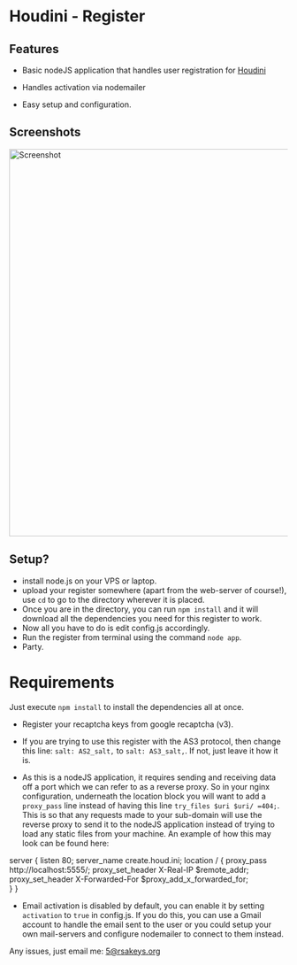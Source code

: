 # Houdini - Register

## Features

 - Basic nodeJS application that handles user registration for [Houdini](https:/github.com/Solero/Houdini)

 - Handles activation via nodemailer

 - Easy setup and configuration.


## Screenshots

<img alt="Screenshot" width="700px" src="https://i.imgur.com/TgRzwdZ.png">

## Setup?

 - install node.js on your VPS or laptop.
 - upload your register somewhere (apart from the web-server of course!), use `cd` to go to the directory wherever it is placed. 
 - Once you are in the directory, you can run `npm install` and it will download all the dependencies you need for this register to work. 
 - Now all you have to do is edit config.js accordingly.
 - Run the register from terminal using the command `node app`. 
 - Party.

 # Requirements

Just execute `npm install` to install the dependencies all at once.

- Register your recaptcha keys from google recaptcha (v3). 

- If you are trying to use this register with the AS3 protocol, then change this line: `salt: AS2_salt,` to `salt: AS3_salt,`. If not, just leave it how it is.

- As this is a nodeJS application, it requires sending and receiving data off a port which we can refer to as a reverse proxy. So in your nginx configuration, underneath the location block you will want to add a `proxy_pass` line instead of having this line `try_files $uri $uri/ =404;`. This is so that any requests made to your sub-domain will use the reverse proxy to send it to the nodeJS application instead of trying to load any static files from your machine. An example of how this may look can be found here:

server {
    listen 80;
    server_name create.houd.ini;
    location / {
		proxy_pass http://localhost:5555/;
		proxy_set_header X-Real-IP $remote_addr;
		proxy_set_header X-Forwarded-For $proxy_add_x_forwarded_for;	
    }
}

- Email activation is disabled by default, you can enable it by setting `activation` to `true` in config.js. If you do this, you can use a Gmail account to handle the email sent to the user or you could setup your own mail-servers and configure nodemailer to connect to them instead.



Any issues, just email me: 5@rsakeys.org
